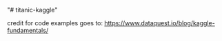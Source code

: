 "# titanic-kaggle" 

credit for code examples goes to:
https://www.dataquest.io/blog/kaggle-fundamentals/
